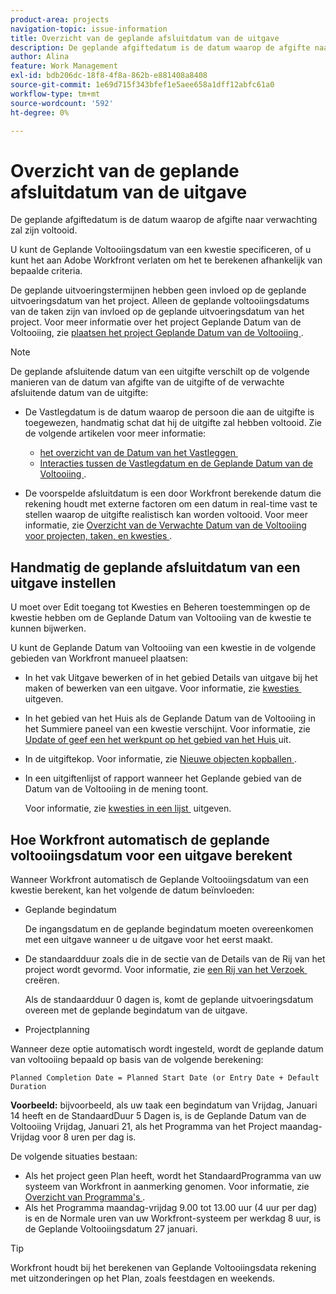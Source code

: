 ```yaml
---
product-area: projects
navigation-topic: issue-information
title: Overzicht van de geplande afsluitdatum van de uitgave
description: De geplande afgiftedatum is de datum waarop de afgifte naar verwachting zal zijn voltooid.
author: Alina
feature: Work Management
exl-id: bdb206dc-18f8-4f8a-862b-e881408a8408
source-git-commit: 1e69d715f343bfef1e5aee658a1dff12abfc61a0
workflow-type: tm+mt
source-wordcount: '592'
ht-degree: 0%

---
```


# Overzicht van de geplande afsluitdatum van de uitgave

De geplande afgiftedatum is de datum waarop de afgifte naar verwachting zal zijn voltooid.

U kunt de Geplande Voltooiingsdatum van een kwestie specificeren, of u kunt het aan Adobe Workfront verlaten om het te berekenen afhankelijk van bepaalde criteria.

De geplande uitvoeringstermijnen hebben geen invloed op de geplande uitvoeringsdatum van het project. Alleen de geplande voltooiingsdatums van de taken zijn van invloed op de geplande uitvoeringsdatum van het project. Voor meer informatie over het project Geplande Datum van de Voltooiing, zie [&#x200B; plaatsen het project Geplande Datum van de Voltooiing &#x200B;](../../../manage-work/projects/planning-a-project/project-planned-completion-date.md).

>[!NOTE]
>
>De geplande afsluitende datum van een uitgifte verschilt op de volgende manieren van de datum van afgifte van de uitgifte of de verwachte afsluitende datum van de uitgifte:
>
>* De Vastlegdatum is de datum waarop de persoon die aan de uitgifte is toegewezen, handmatig schat dat hij de uitgifte zal hebben voltooid. Zie de volgende artikelen voor meer informatie:
>
>   * [&#x200B; het overzicht van de Datum van het Vastleggen &#x200B;](../../../manage-work/projects/updating-work-in-a-project/overview-of-commit-dates.md)
>   * [&#x200B; Interacties tussen de Vastlegdatum en de Geplande Datum van de Voltooiing &#x200B;](../../../manage-work/projects/updating-work-in-a-project/interactions-between-commit-and-planned-completion-dates.md).
>
>* De voorspelde afsluitdatum is een door Workfront berekende datum die rekening houdt met externe factoren om een datum in real-time vast te stellen waarop de uitgifte realistisch kan worden voltooid. Voor meer informatie, zie [&#x200B; Overzicht van de Verwachte Datum van de Voltooiing voor projecten, taken, en kwesties &#x200B;](../../../manage-work/projects/planning-a-project/project-projected-completion-date.md).
>

## Handmatig de geplande afsluitdatum van een uitgave instellen

U moet over Edit toegang tot Kwesties en Beheren toestemmingen op de kwestie hebben om de Geplande Datum van Voltooiing van de kwestie te kunnen bijwerken.

U kunt de Geplande Datum van Voltooiing van een kwestie in de volgende gebieden van Workfront manueel plaatsen:

* In het vak Uitgave bewerken of in het gebied Details van uitgave bij het maken of bewerken van een uitgave. Voor informatie, zie [&#x200B; kwesties &#x200B;](../../../manage-work/issues/manage-issues/edit-issues.md) uitgeven.
* In het gebied van het Huis als de Geplande Datum van de Voltooiing in het Summiere paneel van een kwestie verschijnt. Voor informatie, zie [&#x200B; Update of geef een het werkpunt op het gebied van het Huis &#x200B;](../../../workfront-basics/using-home/using-the-home-area/update-and-edit-work-item-home.md) uit.
* In de uitgiftekop. Voor informatie, zie [&#x200B; Nieuwe objecten kopballen &#x200B;](../../../workfront-basics/the-new-workfront-experience/new-object-headers.md).
* In een uitgiftenlijst of rapport wanneer het Geplande gebied van de Datum van de Voltooiing in de mening toont.

  Voor informatie, zie [&#x200B; kwesties in een lijst &#x200B;](../../../manage-work/issues/manage-issues/edit-issues-in-a-list.md) uitgeven.

## Hoe Workfront automatisch de geplande voltooiingsdatum voor een uitgave berekent

Wanneer Workfront automatisch de Geplande Voltooiingsdatum van een kwestie berekent, kan het volgende de datum beïnvloeden:

* Geplande begindatum

  De ingangsdatum en de geplande begindatum moeten overeenkomen met een uitgave wanneer u de uitgave voor het eerst maakt.

* De standaardduur zoals die in de sectie van de Details van de Rij van het project wordt gevormd. Voor informatie, zie [&#x200B; een Rij van het Verzoek &#x200B;](../../../manage-work/requests/create-and-manage-request-queues/create-request-queue.md) creëren.

  Als de standaardduur 0 dagen is, komt de geplande uitvoeringsdatum overeen met de geplande begindatum van de uitgave.

* Projectplanning

Wanneer deze optie automatisch wordt ingesteld, wordt de geplande datum van voltooiing bepaald op basis van de volgende berekening:

```
Planned Completion Date = Planned Start Date (or Entry Date + Default Duration
```

**Voorbeeld:** bijvoorbeeld, als uw taak een begindatum van Vrijdag, Januari 14 heeft en de StandaardDuur 5 Dagen is, is de Geplande Datum van de Voltooiing Vrijdag, Januari 21, als het Programma van het Project maandag-Vrijdag voor 8 uren per dag is.

De volgende situaties bestaan:

* Als het project geen Plan heeft, wordt het StandaardProgramma van uw systeem van Workfront in aanmerking genomen. Voor informatie, zie [&#x200B; Overzicht van Programma&#39;s &#x200B;](../../../administration-and-setup/set-up-workfront/configure-timesheets-schedules/schedules-overview.md).
* Als het Programma maandag-vrijdag 9.00 tot 13.00 uur (4 uur per dag) is en de Normale uren van uw Workfront-systeem per werkdag 8 uur, is de Geplande Voltooiingsdatum 27 januari.

>[!TIP]
>
>Workfront houdt bij het berekenen van Geplande Voltooiingsdata rekening met uitzonderingen op het Plan, zoals feestdagen en weekends.


